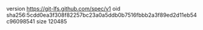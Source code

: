 version https://git-lfs.github.com/spec/v1
oid sha256:5cdd0ea3f308f82257bc23a0a5ddb0b7516fbbb2a3f89ed2d11eb54c96098541
size 120485
